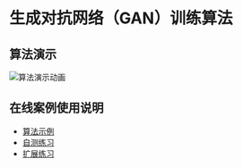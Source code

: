 # 生成对抗网络（GAN）训练算法

## 算法演示

![算法演示动画](2_算法演示/demo.gif)


## 在线案例使用说明

- [算法示例](1_算法示例/README.md)
- [自测练习](3_自测练习/README.md)
- [扩展练习](4_扩展练习/README.md)
